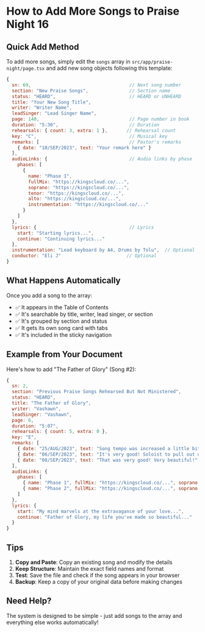 # How to Add More Songs to Praise Night 16

## Quick Add Method

To add more songs, simply edit the `songs` array in `src/app/praise-night/page.tsx` and add new song objects following this template:

```javascript
{
  sn: 69,                                    // Next song number
  section: "New Praise Songs",               // Section name
  status: "HEARD",                           // HEARD or UNHEARD
  title: "Your New Song Title",
  writer: "Writer Name",
  leadSinger: "Lead Singer Name",
  page: 140,                                 // Page number in book
  duration: "5:30",                          // Duration
  rehearsals: { count: 3, extra: 1 },       // Rehearsal count
  key: "C",                                  // Musical key
  remarks: [                                 // Pastor's remarks
    { date: "10/SEP/2023", text: "Your remark here" }
  ],
  audioLinks: {                              // Audio links by phase
    phases: [
      { 
        name: "Phase 1", 
        fullMix: "https://kingscloud.co/...", 
        soprano: "https://kingscloud.co/...", 
        tenor: "https://kingscloud.co/...", 
        alto: "https://kingscloud.co/...", 
        instrumentation: "https://kingscloud.co/..." 
      }
    ]
  },
  lyrics: {                                  // Lyrics
    start: "Starting lyrics...",
    continue: "Continuing lyrics..."
  },
  instrumentation: "Lead keyboard by A4, Drums by Tolu",  // Optional
  conductor: "Eli J"                        // Optional
}
```

## What Happens Automatically

Once you add a song to the array:
- ✅ It appears in the Table of Contents
- ✅ It's searchable by title, writer, lead singer, or section
- ✅ It's grouped by section and status
- ✅ It gets its own song card with tabs
- ✅ It's included in the sticky navigation

## Example from Your Document

Here's how to add "The Father of Glory" (Song #2):

```javascript
{
  sn: 2,
  section: "Previous Praise Songs Rehearsed But Not Ministered",
  status: "HEARD",
  title: "The Father of Glory",
  writer: "Vashawn",
  leadSinger: "Vashawn",
  page: 6,
  duration: "5:07",
  rehearsals: { count: 5, extra: 0 },
  key: "E",
  remarks: [
    { date: "25/AUG/2023", text: "Song tempo was increased a little bit, and song was redone a little faster." },
    { date: "06/SEP/2023", text: "It's very good! Soloist to pull out other forms of expressions." },
    { date: "08/SEP/2023", text: "That was very good! Very beautiful!" }
  ],
  audioLinks: {
    phases: [
      { name: "Phase 1", fullMix: "https://kingscloud.co/...", soprano: "https://kingscloud.co/...", tenor: "https://kingscloud.co/...", alto: "https://kingscloud.co/...", instrumentation: "https://kingscloud.co/..." },
      { name: "Phase 2", fullMix: "https://kingscloud.co/...", soprano: "https://kingscloud.co/...", tenor: "https://kingscloud.co/...", alto: "https://kingscloud.co/...", instrumentation: "https://kingscloud.co/..." }
    ]
  },
  lyrics: { 
    start: "My mind marvels at the extravagance of your love...", 
    continue: "Father of Glory, my life you've made so beautiful..." 
  }
}
```

## Tips

1. **Copy and Paste**: Copy an existing song and modify the details
2. **Keep Structure**: Maintain the exact field names and format
3. **Test**: Save the file and check if the song appears in your browser
4. **Backup**: Keep a copy of your original data before making changes

## Need Help?

The system is designed to be simple - just add songs to the array and everything else works automatically!





